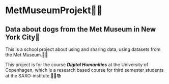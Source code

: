 # MetMuseumProjekt👩‍💻
## Data about dogs from the Met Museum in New York City🗽
This is a school project about using and sharing data, using datasets from the Met Museum.🐶🦴

This project is for the course ___Digital Humanities___ at the University of Copenhagen, which is a research based course for third semester students at the SAXO-institute.👩‍🏫📚
